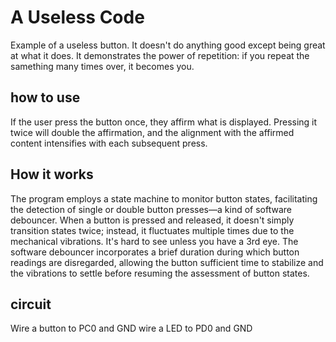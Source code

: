 # A Useless Code
Example of a useless button. It doesn't do anything good except being great at what it does.
It demonstrates the power of repetition: if you repeat the samething many times over, it becomes you.

## how to use
If the user press the button once, they affirm what is displayed. 
Pressing it twice will double the affirmation, and the alignment with the affirmed content intensifies with each subsequent press.

## How it works 
The program employs a state machine to monitor button states, facilitating the detection of single or double button presses—a kind of software debouncer. When a button is pressed and released, it doesn't simply transition states twice; instead, it fluctuates multiple times due to the mechanical vibrations. It's hard to see unless you have a 3rd eye. The software debouncer incorporates a brief duration during which button readings are disregarded, allowing the button sufficient time to stabilize and the vibrations to settle before resuming the assessment of button states.

## circuit
Wire a button to PC0 and GND
wire a LED to PD0 and GND